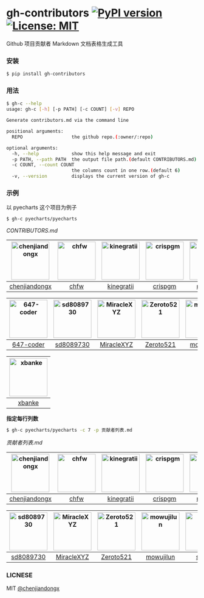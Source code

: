 # gh-contributors [![PyPI version](https://badge.fury.io/py/gh-contributors.svg)](https://badge.fury.io/py/gh-contributors) [![License: MIT](https://img.shields.io/badge/License-MIT-green.svg)](https://opensource.org/licenses/MIT)

Github 项目贡献者 Markdown 文档表格生成工具


### 安装

``` bash
$ pip install gh-contributors
```

### 用法

``` bash
$ gh-c --help
usage: gh-c [-h] [-p PATH] [-c COUNT] [-v] REPO

Generate contributors.md via the command line

positional arguments:
  REPO                  the github repo.(:owner/:repo)

optional arguments:
  -h, --help            show this help message and exit
  -p PATH, --path PATH  the output file path.(default CONTRIBUTORS.md)
  -c COUNT, --count COUNT
                        the columns count in one row.(default 6)
  -v, --version         displays the current version of gh-c
```

### 示例

以 pyecharts 这个项目为例子

``` bash
$ gh-c pyecharts/pyecharts
```

*CONTRIBUTORS.md*

| <img src="https://avatars2.githubusercontent.com/u/19553554?v=4" alt="chenjiandongx" width="100px" height="100px"/> |<img src="https://avatars0.githubusercontent.com/u/4280312?v=4" alt="chfw" width="100px" height="100px"/> |<img src="https://avatars0.githubusercontent.com/u/9875406?v=4" alt="kinegratii" width="100px" height="100px"/> |<img src="https://avatars3.githubusercontent.com/u/1425636?v=4" alt="crispgm" width="100px" height="100px"/> |<img src="https://avatars3.githubusercontent.com/u/5152516?v=4" alt="muxuezi" width="100px" height="100px"/> |<img src="https://avatars1.githubusercontent.com/u/7701324?v=4" alt="landpack" width="100px" height="100px"/> |
| :----: |:----: |:----: |:----: |:----: |:----: |
| [chenjiandongx](https://github.com/chenjiandongx) |[chfw](https://github.com/chfw) |[kinegratii](https://github.com/kinegratii) |[crispgm](https://github.com/crispgm) |[muxuezi](https://github.com/muxuezi) |[landpack](https://github.com/landpack) |

| <img src="https://avatars3.githubusercontent.com/u/15723603?v=4" alt="647-coder" width="100px" height="100px"/> |<img src="https://avatars3.githubusercontent.com/u/3361029?v=4" alt="sd8089730" width="100px" height="100px"/> |<img src="https://avatars2.githubusercontent.com/u/30370926?v=4" alt="MiracleXYZ" width="100px" height="100px"/> |<img src="https://avatars1.githubusercontent.com/u/25895405?v=4" alt="Zeroto521" width="100px" height="100px"/> |<img src="https://avatars1.githubusercontent.com/u/17876968?v=4" alt="mowujilun" width="100px" height="100px"/> |<img src="https://avatars2.githubusercontent.com/u/15907728?v=4" alt="shkey" width="100px" height="100px"/> |
| :----: |:----: |:----: |:----: |:----: |:----: |
| [647-coder](https://github.com/647-coder) |[sd8089730](https://github.com/sd8089730) |[MiracleXYZ](https://github.com/MiracleXYZ) |[Zeroto521](https://github.com/Zeroto521) |[mowujilun](https://github.com/mowujilun) |[shkey](https://github.com/shkey) |

| <img src="https://avatars1.githubusercontent.com/u/30023826?v=4" alt="xbanke" width="100px" height="100px"/> |
| :----: |
| [xbanke](https://github.com/xbanke) |


**指定每行列数**

``` bash
$ gh-c pyecharts/pyecharts -c 7 -p 贡献者列表.md
```

*贡献者列表.md*

| <img src="https://avatars2.githubusercontent.com/u/19553554?v=4" alt="chenjiandongx" width="100px" height="100px"/> |<img src="https://avatars0.githubusercontent.com/u/4280312?v=4" alt="chfw" width="100px" height="100px"/> |<img src="https://avatars0.githubusercontent.com/u/9875406?v=4" alt="kinegratii" width="100px" height="100px"/> |<img src="https://avatars3.githubusercontent.com/u/1425636?v=4" alt="crispgm" width="100px" height="100px"/> |<img src="https://avatars3.githubusercontent.com/u/5152516?v=4" alt="muxuezi" width="100px" height="100px"/> |<img src="https://avatars1.githubusercontent.com/u/7701324?v=4" alt="landpack" width="100px" height="100px"/> |<img src="https://avatars3.githubusercontent.com/u/15723603?v=4" alt="647-coder" width="100px" height="100px"/> |
| :----: |:----: |:----: |:----: |:----: |:----: |:----: |
| [chenjiandongx](https://github.com/chenjiandongx) |[chfw](https://github.com/chfw) |[kinegratii](https://github.com/kinegratii) |[crispgm](https://github.com/crispgm) |[muxuezi](https://github.com/muxuezi) |[landpack](https://github.com/landpack) |[647-coder](https://github.com/647-coder) |

| <img src="https://avatars3.githubusercontent.com/u/3361029?v=4" alt="sd8089730" width="100px" height="100px"/> |<img src="https://avatars2.githubusercontent.com/u/30370926?v=4" alt="MiracleXYZ" width="100px" height="100px"/> |<img src="https://avatars1.githubusercontent.com/u/25895405?v=4" alt="Zeroto521" width="100px" height="100px"/> |<img src="https://avatars1.githubusercontent.com/u/17876968?v=4" alt="mowujilun" width="100px" height="100px"/> |<img src="https://avatars2.githubusercontent.com/u/15907728?v=4" alt="shkey" width="100px" height="100px"/> |<img src="https://avatars1.githubusercontent.com/u/30023826?v=4" alt="xbanke" width="100px" height="100px"/> |
| :----: |:----: |:----: |:----: |:----: |:----: |
| [sd8089730](https://github.com/sd8089730) |[MiracleXYZ](https://github.com/MiracleXYZ) |[Zeroto521](https://github.com/Zeroto521) |[mowujilun](https://github.com/mowujilun) |[shkey](https://github.com/shkey) |[xbanke](https://github.com/xbanke) |



### LICNESE

MIT [@chenjiandongx](https://github.com/chenjiandongx)
